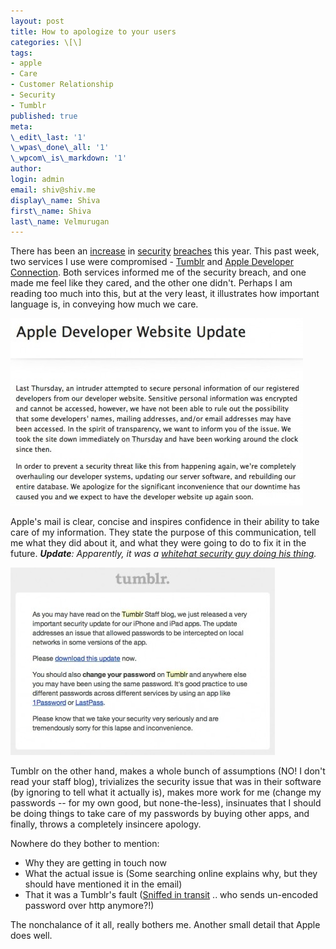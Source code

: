 ```yaml
---
layout: post
title: How to apologize to your users
categories: \[\]
tags:
- apple
- Care
- Customer Relationship
- Security
- Tumblr
published: true
meta:
\_edit\_last: '1'
\_wpas\_done\_all: '1'
\_wpcom\_is\_markdown: '1'
author:
login: admin
email: shiv@shiv.me
display\_name: Shiva
first\_name: Shiva
last\_name: Velmurugan
---
```


There has been an [increase][0] in [security][1] [breaches][2] this year. This past week, two services I use were compromised - [Tumblr][3] and [Apple Developer Connection][4]. Both services informed me of the security breach, and one made me feel like they cared, and the other one didn't. Perhaps I am reading too much into this, but at the very least, it illustrates how important language is, in conveying how much we care.

![Apple Security Mail](/images/apple-sec-mail-468x300.jpg)

Apple's mail is clear, concise and inspires confidence in their ability to take care of my information. They state the purpose of this communication, tell me what they did about it, and what they were going to do to fix it in the future. _**Update**: Apparently, it was a [whitehat security guy doing his thing][5]._

![Tumblr Security Mail](/images/tumblr-sec-mail-423x300.jpg)

Tumblr on the other hand, makes a whole bunch of assumptions (NO! I don't read your staff blog), trivializes the security issue that was in their software (by ignoring to tell what it actually is), makes more work for me (change my passwords -- for my own good, but none-the-less), insinuates that I should be doing things to take care of my passwords by buying other apps, and finally, throws a completely insincere apology.

Nowhere do they bother to mention:

* Why they are getting in touch now
* What the actual issue is (Some searching online explains why, but they should have mentioned it in the email)
* That it was a Tumblr's fault ([Sniffed in transit][3] .. who sends un-encoded password over http anymore?!)

The nonchalance of it all, really bothers me. Another small detail that Apple does well.


[0]: http://www.osaware.com/2013/05/03/a-timeline-of-companies-that-have-been-hacked-in-2013/
[1]: http://www.forbes.com/sites/ericbasu/2013/06/26/help-my-yahoo-account-was-hacked-forensic-on-the-latest-yahoo-attack/
[2]: http://www.pcgamer.com/2013/07/03/ubisoft-accounts-hacked-email-addresses-and-passwords-compromised/
[3]: http://staff.tumblr.com/post/55648373578/important-security-update-for-iphone-ipad-users
[4]: http://www.loopinsight.com/2013/07/21/apple-comments-on-developer-site-hack/
[5]: http://techcrunch.com/2013/07/21/apple-confirms-that-the-dev-center-has-potentially-been-breached-by-hackers/?hubRefSrc=permalink#lf_comment=87472293